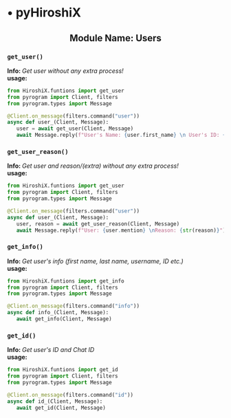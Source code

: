 <h1> • pyHiroshiX </h1>
<h2 align='center'> Module Name: Users </h2>

<h3><code>get_user()</code></h3>
<b> Info: </b> <i> Get user without any extra process! </i> <br>
<b> usage: </b> 

``` python 
from HiroshiX.funtions import get_user
from pyrogram import Client, filters
from pyrogram.types import Message

@Client.on_message(filters.command("user"))
async def user_(Client, Message):
   user = await get_user(Client, Message)
   await Message.reply(f"User's Name: {user.first_name} \n User's ID: {user.id}")
```

<h3><code>get_user_reason()</code></h3>
<b> Info: </b> <i> Get user and reason/(extra) without any extra process! </i> <br>
<b> usage: </b> 

``` python 
from HiroshiX.funtions import get_user
from pyrogram import Client, filters
from pyrogram.types import Message

@Client.on_message(filters.command("user"))
async def user_(Client, Message):
   user, reason = await get_user_reason(Client, Message)
   await Message.reply(f"User: {user.mention} \nReason: {str(reason)}")
```

<h3><code>get_info()</code></h3>
<b> Info: </b> <i> Get user's info (first name, last name, username, ID etc.) </i> <br>
<b> usage: </b> 

``` python 
from HiroshiX.funtions import get_info
from pyrogram import Client, filters
from pyrogram.types import Message

@Client.on_message(filters.command("info"))
async def info_(Client, Message):
   await get_info(Client, Message)
```

<h3><code>get_id()</code></h3>
<b> Info: </b> <i> Get user's ID and Chat ID </i> <br>
<b> usage: </b> 

``` python 
from HiroshiX.funtions import get_id
from pyrogram import Client, filters
from pyrogram.types import Message

@Client.on_message(filters.command("id"))
async def id_(Client, Message):
   await get_id(Client, Message)
```
